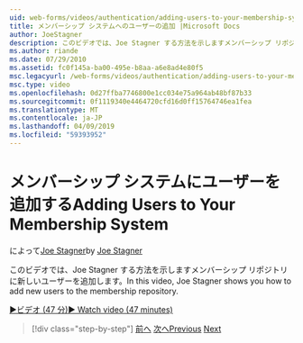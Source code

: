 ```yaml
---
uid: web-forms/videos/authentication/adding-users-to-your-membership-system
title: メンバーシップ システムへのユーザーの追加 |Microsoft Docs
author: JoeStagner
description: このビデオでは、Joe Stagner する方法を示しますメンバーシップ リポジトリに新しいユーザーを追加します。
ms.author: riande
ms.date: 07/29/2010
ms.assetid: fc0f145a-ba00-495e-b8aa-a6e8ad4e80f5
msc.legacyurl: /web-forms/videos/authentication/adding-users-to-your-membership-system
msc.type: video
ms.openlocfilehash: 0d27ffba7746800e1cc034e75a964ab48bf87b33
ms.sourcegitcommit: 0f1119340e4464720cfd16d0ff15764746ea1fea
ms.translationtype: MT
ms.contentlocale: ja-JP
ms.lasthandoff: 04/09/2019
ms.locfileid: "59393952"
---
```

# <a name="adding-users-to-your-membership-system"></a><span data-ttu-id="adb34-103">メンバーシップ システムにユーザーを追加する</span><span class="sxs-lookup"><span data-stu-id="adb34-103">Adding Users to Your Membership System</span></span>

<span data-ttu-id="adb34-104">によって[Joe Stagner](https://github.com/JoeStagner)</span><span class="sxs-lookup"><span data-stu-id="adb34-104">by [Joe Stagner](https://github.com/JoeStagner)</span></span>

<span data-ttu-id="adb34-105">このビデオでは、Joe Stagner する方法を示しますメンバーシップ リポジトリに新しいユーザーを追加します。</span><span class="sxs-lookup"><span data-stu-id="adb34-105">In this video, Joe Stagner shows you how to add new users to the membership repository.</span></span>

[<span data-ttu-id="adb34-106">&#9654;ビデオ (47 分)</span><span class="sxs-lookup"><span data-stu-id="adb34-106">&#9654; Watch video (47 minutes)</span></span>](https://channel9.msdn.com/Blogs/ASP-NET-Site-Videos/adding-users-to-your-membership-system)

> [!div class="step-by-step"]
> <span data-ttu-id="adb34-107">[前へ](validating-users-with-the-login-control.md)
> [次へ](logging-users-into-your-membership-system.md)</span><span class="sxs-lookup"><span data-stu-id="adb34-107">[Previous](validating-users-with-the-login-control.md)
[Next](logging-users-into-your-membership-system.md)</span></span>
